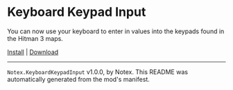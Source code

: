 # Keyboard Keypad Input

You can now use your keyboard to enter in values into the keypads found in the Hitman 3 maps.

[Install](https://hitman-resources.netlify.app/smf-install-link/https://github.com/Notexe/h3-keyboard-keypad-input/releases/latest/download/mod.framework.zip) | [Download](https://github.com/Notexe/h3-keyboard-keypad-input/releases/latest/download/mod.framework.zip)

---

`Notex.KeyboardKeypadInput` v1.0.0, by Notex. This README was automatically generated from the mod's manifest.

